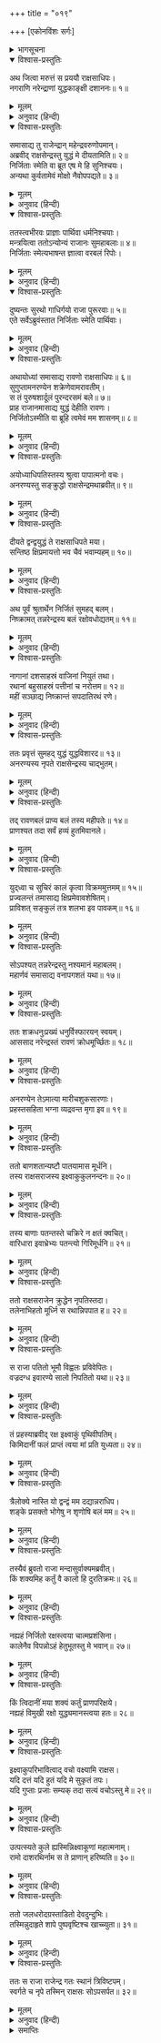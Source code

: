 +++
title = "०१९"

+++
[एकोनविंशः सर्गः]



<details><summary>भागसूचना</summary>

19. रावणके द्वारा अनरण्यका वध तथा उनके द्वारा उसे शापकी प्राप्ति
</details>

<details open><summary>विश्वास-प्रस्तुतिः</summary>

अथ जित्वा मरुत्तं स प्रययौ राक्षसाधिपः।  
नगराणि नरेन्द्राणां युद्धकाङ्क्षी दशाननः॥ १॥
</details>

<details><summary>मूलम्</summary>

अथ जित्वा मरुत्तं स प्रययौ राक्षसाधिपः।  
नगराणि नरेन्द्राणां युद्धकाङ्क्षी दशाननः॥ १॥
</details>

<details><summary>अनुवाद (हिन्दी)</summary>

(अगस्त्यजी कहते हैं—रघुनन्दन!) पूर्वोक्त रूपसे राजा मरुत्तको जीतनेके पश्चात् राक्षसराज दशग्रीव क्रमशः अन्य नरेशोंके नगरोंमें भी युद्धकी इच्छासे गया॥ १॥
</details>

<details open><summary>विश्वास-प्रस्तुतिः</summary>

समासाद्य तु राजेन्द्रान् महेन्द्रवरुणोपमान्।  
अब्रवीद् राक्षसेन्द्रस्तु युद्धं मे दीयतामिति॥ २॥  
निर्जिताः स्मेति वा ब्रूत एष मे हि सुनिश्चयः।  
अन्यथा कुर्वतामेवं मोक्षो नैवोपपद्यते॥ ३॥
</details>

<details><summary>मूलम्</summary>

समासाद्य तु राजेन्द्रान् महेन्द्रवरुणोपमान्।  
अब्रवीद् राक्षसेन्द्रस्तु युद्धं मे दीयतामिति॥ २॥  
निर्जिताः स्मेति वा ब्रूत एष मे हि सुनिश्चयः।  
अन्यथा कुर्वतामेवं मोक्षो नैवोपपद्यते॥ ३॥
</details>

<details><summary>अनुवाद (हिन्दी)</summary>

महेन्द्र और वरुणके समान पराक्रमी उन महाराजोंके पास जाकर वह राक्षसराज उनसे कहता—‘राजाओ! तुम मेरे साथ युद्ध करो अथवा यह कह दो कि ‘हम हार गये।’ यही मेरा अच्छी तरह किया हुआ निश्चय है। इसके विपरीत करनेसे तुम्हें छुटकारा नहीं मिलेगा’॥ २-३॥
</details>

<details open><summary>विश्वास-प्रस्तुतिः</summary>

ततस्त्वभीरवः प्राज्ञाः पार्थिवा धर्मनिश्चयाः।  
मन्त्रयित्वा ततोऽन्योन्यं राजानः सुमहाबलाः॥ ४॥  
निर्जिताः स्मेत्यभाषन्त ज्ञात्वा वरबलं रिपोः।
</details>

<details><summary>मूलम्</summary>

ततस्त्वभीरवः प्राज्ञाः पार्थिवा धर्मनिश्चयाः।  
मन्त्रयित्वा ततोऽन्योन्यं राजानः सुमहाबलाः॥ ४॥  
निर्जिताः स्मेत्यभाषन्त ज्ञात्वा वरबलं रिपोः।
</details>

<details><summary>अनुवाद (हिन्दी)</summary>

तब निर्भय, बुद्धिमान् तथा धर्मपूर्ण विचार रखनेवाले बहुत-से महाबली राजा परस्पर सलाह करके शत्रुकी प्रबलताको समझकर बोले—‘राक्षसराज! हम तुमसे हार मान लेते हैं’॥ ४ १/२॥
</details>

<details open><summary>विश्वास-प्रस्तुतिः</summary>

दुष्यन्तः सुरथो गाधिर्गयो राजा पुरूरवाः॥ ५॥  
एते सर्वेऽब्रुवंस्तात निर्जिताः स्मेति पार्थिवाः।
</details>

<details><summary>मूलम्</summary>

दुष्यन्तः सुरथो गाधिर्गयो राजा पुरूरवाः॥ ५॥  
एते सर्वेऽब्रुवंस्तात निर्जिताः स्मेति पार्थिवाः।
</details>

<details><summary>अनुवाद (हिन्दी)</summary>

दुष्यन्त, सुरथ, गाधि, गय, राजा पुरूरवा—इन सभी भूपालोंने अपने-अपने राजत्वकालमें रावणके सामने अपनी पराजय स्वीकार कर ली॥ ५ १/२॥
</details>

<details open><summary>विश्वास-प्रस्तुतिः</summary>

अथायोध्यां समासाद्य रावणो राक्षसाधिपः॥ ६॥  
सुगुप्तामनरण्येन शक्रेणेवामरावतीम्।  
स तं पुरुषशार्दूलं पुरन्दरसमं बले॥ ७॥  
प्राह राजानमासाद्य युद्धं देहीति रावणः।  
निर्जितोऽस्मीति वा ब्रूहि त्वमेवं मम शासनम्॥ ८॥
</details>

<details><summary>मूलम्</summary>

अथायोध्यां समासाद्य रावणो राक्षसाधिपः॥ ६॥  
सुगुप्तामनरण्येन शक्रेणेवामरावतीम्।  
स तं पुरुषशार्दूलं पुरन्दरसमं बले॥ ७॥  
प्राह राजानमासाद्य युद्धं देहीति रावणः।  
निर्जितोऽस्मीति वा ब्रूहि त्वमेवं मम शासनम्॥ ८॥
</details>

<details><summary>अनुवाद (हिन्दी)</summary>

इसके बाद राक्षसोंका राजा रावण इन्द्रद्वारा सुरक्षित अमरावतीकी भाँति महाराज अनरण्यद्वारा पालित अयोध्यापुरीमें आया। वहाँ पुरन्दर (इन्द्र)-के समान पराक्रमी पुरुषसिंह राजा अनरण्यसे मिलकर बोला—‘राजन्! तुम मुझसे युद्ध करनेका वचन दो अथवा कह दो कि ‘मैं हार गया।’ यही मेरा आदेश है’॥ ६—८॥
</details>

<details open><summary>विश्वास-प्रस्तुतिः</summary>

अयोध्याधिपतिस्तस्य श्रुत्वा पापात्मनो वचः।  
अनरण्यस्तु सङ्क्रुद्धो राक्षसेन्द्रमथाब्रवीत्॥ ९॥
</details>

<details><summary>मूलम्</summary>

अयोध्याधिपतिस्तस्य श्रुत्वा पापात्मनो वचः।  
अनरण्यस्तु सङ्क्रुद्धो राक्षसेन्द्रमथाब्रवीत्॥ ९॥
</details>

<details><summary>अनुवाद (हिन्दी)</summary>

उस पापात्माकी वह बात सुनकर अयोध्यानरेश अनरण्यको बड़ा क्रोध हुआ और वे उस राक्षसराजसे बोले—॥ ९॥
</details>

<details open><summary>विश्वास-प्रस्तुतिः</summary>

दीयते द्वन्द्वयुद्धं ते राक्षसाधिपते मया।  
सन्तिष्ठ क्षिप्रमायत्तो भव चैवं भवाम्यहम्॥ १०॥
</details>

<details><summary>मूलम्</summary>

दीयते द्वन्द्वयुद्धं ते राक्षसाधिपते मया।  
सन्तिष्ठ क्षिप्रमायत्तो भव चैवं भवाम्यहम्॥ १०॥
</details>

<details><summary>अनुवाद (हिन्दी)</summary>

‘निशाचरपते! मैं तुम्हें द्वन्द्वयुद्धका अवसर देता हूँ। ठहरो, शीघ्र युद्धके लिये तैयार हो जाओ। मैं भी तैयार हो रहा हूँ’॥ १०॥
</details>

<details open><summary>विश्वास-प्रस्तुतिः</summary>

अथ पूर्वं श्रुतार्थेन निर्जितं सुमहद् बलम्।  
निष्क्रामत् तन्नरेन्द्रस्य बलं रक्षोवधोद्यतम्॥ ११॥
</details>

<details><summary>मूलम्</summary>

अथ पूर्वं श्रुतार्थेन निर्जितं सुमहद् बलम्।  
निष्क्रामत् तन्नरेन्द्रस्य बलं रक्षोवधोद्यतम्॥ ११॥
</details>

<details><summary>अनुवाद (हिन्दी)</summary>

राजाने रावणकी दिग्विजयकी बात पहलेसे ही सुन रखी थी, इसलिये उन्होंने बहुत बड़ी सेना इकट्ठी कर ली थी। नरेशकी वह सारी सेना उस समय राक्षसके वधके लिये उत्साहित हो नगरसे बाहर निकली॥ ११॥
</details>

<details open><summary>विश्वास-प्रस्तुतिः</summary>

नागानां दशसाहस्रं वाजिनां नियुतं तथा।  
रथानां बहुसाहस्रं पत्तीनां च नरोत्तम॥ १२॥  
महीं सञ्छाद्य निष्क्रान्तं सपदातिरथं रणे।
</details>

<details><summary>मूलम्</summary>

नागानां दशसाहस्रं वाजिनां नियुतं तथा।  
रथानां बहुसाहस्रं पत्तीनां च नरोत्तम॥ १२॥  
महीं सञ्छाद्य निष्क्रान्तं सपदातिरथं रणे।
</details>

<details><summary>अनुवाद (हिन्दी)</summary>

नरश्रेष्ठ श्रीराम! दस हजार हाथीसवार, एक लाख घुड़सवार, कई हजार रथी और पैदल सैनिक पृथ्वीको आच्छादित करके युद्धके लिये आगे बढ़े। रथों और पैदलोंसहित सारी सेना रणक्षेत्रमें जा पहुँची॥ १२ १/२॥
</details>

<details open><summary>विश्वास-प्रस्तुतिः</summary>

ततः प्रवृत्तं सुमहद् युद्धं युद्धविशारद॥ १३॥  
अनरण्यस्य नृपते राक्षसेन्द्रस्य चाद्भुतम्।
</details>

<details><summary>मूलम्</summary>

ततः प्रवृत्तं सुमहद् युद्धं युद्धविशारद॥ १३॥  
अनरण्यस्य नृपते राक्षसेन्द्रस्य चाद्भुतम्।
</details>

<details><summary>अनुवाद (हिन्दी)</summary>

युद्धविशारद रघुवीर! फिर तो राजा अनरण्य और निशाचर रावणमें बड़ा अद्भुत संग्राम होने लगा॥ १३ १/२॥
</details>

<details open><summary>विश्वास-प्रस्तुतिः</summary>

तद् रावणबलं प्राप्य बलं तस्य महीपतेः॥ १४॥  
प्राणश्यत तदा सर्वं हव्यं हुतमिवानले।
</details>

<details><summary>मूलम्</summary>

तद् रावणबलं प्राप्य बलं तस्य महीपतेः॥ १४॥  
प्राणश्यत तदा सर्वं हव्यं हुतमिवानले।
</details>

<details><summary>अनुवाद (हिन्दी)</summary>

उस समय राजाकी सारी सेना रावणकी सेनाके साथ टक्कर लेकर उसी तरह नष्ट होने लगी, जैसे अग्निमें दी हुई आहुति पूर्णतः भस्म हो जाती है॥ १४ १/२॥
</details>

<details open><summary>विश्वास-प्रस्तुतिः</summary>

युद्‍ध्वा च सुचिरं कालं कृत्वा विक्रममुत्तमम्॥ १५॥  
प्रज्वलन्तं तमासाद्य क्षिप्रमेवावशेषितम्।  
प्राविशत् सङ्कुलं तत्र शलभा इव पावकम्॥ १६॥
</details>

<details><summary>मूलम्</summary>

युद्‍ध्वा च सुचिरं कालं कृत्वा विक्रममुत्तमम्॥ १५॥  
प्रज्वलन्तं तमासाद्य क्षिप्रमेवावशेषितम्।  
प्राविशत् सङ्कुलं तत्र शलभा इव पावकम्॥ १६॥
</details>

<details><summary>अनुवाद (हिन्दी)</summary>

उस सेनाने बहुत देरतक युद्ध किया, बड़ा पराक्रम दिखाया; परंतु तेजस्वी रावणका सामना करके वह बहुत थोड़ी संख्यामें शेष रह गयी और अन्ततोगत्वा जैसे पतिङ्गे आगमें जलकर भस्म हो जाते हैं, उसी प्रकार कालके गालमें चली गयी॥ १५-१६॥
</details>

<details open><summary>विश्वास-प्रस्तुतिः</summary>

सोऽपश्यत् तन्नरेन्द्रस्तु नश्यमानं महाबलम्।  
महार्णवं समासाद्य वनापगशतं यथा॥ १७॥
</details>

<details><summary>मूलम्</summary>

सोऽपश्यत् तन्नरेन्द्रस्तु नश्यमानं महाबलम्।  
महार्णवं समासाद्य वनापगशतं यथा॥ १७॥
</details>

<details><summary>अनुवाद (हिन्दी)</summary>

राजाने देखा, मेरी विशाल सेना उसी प्रकार नष्ट होती चली जा रही है, जैसे जलसे भरी हुई सैकड़ों नदियाँ महासागरके पास पहुँचकर उसीमें विलीन हो जाती हैं॥ १७॥
</details>

<details open><summary>विश्वास-प्रस्तुतिः</summary>

ततः शक्रधनुःप्रख्यं धनुर्विस्फारयन् स्वयम्।  
आससाद नरेन्द्रस्तं रावणं क्रोधमूर्च्छितः॥ १८॥
</details>

<details><summary>मूलम्</summary>

ततः शक्रधनुःप्रख्यं धनुर्विस्फारयन् स्वयम्।  
आससाद नरेन्द्रस्तं रावणं क्रोधमूर्च्छितः॥ १८॥
</details>

<details><summary>अनुवाद (हिन्दी)</summary>

तब महाराज अनरण्य क्रोधसे मूर्छित हो अपने इन्द्रधनुषके समान महान् शरासनको टंकारते हुए रावणका सामना करनेके लिये आये॥ १८॥
</details>

<details open><summary>विश्वास-प्रस्तुतिः</summary>

अनरण्येन तेऽमात्या मारीचशुकसारणाः।  
प्रहस्तसहिता भग्ना व्यद्रवन्त मृगा इव॥ १९॥
</details>

<details><summary>मूलम्</summary>

अनरण्येन तेऽमात्या मारीचशुकसारणाः।  
प्रहस्तसहिता भग्ना व्यद्रवन्त मृगा इव॥ १९॥
</details>

<details><summary>अनुवाद (हिन्दी)</summary>

फिर तो जैसे सिंहको देखकर मृग भाग जाते हैं, उसी प्रकार मारीच, शुक, सारण तथा प्रहस्त—ये चारों राक्षस मन्त्री राजा अनरण्यसे परास्त होकर भाग खड़े हुए॥ १९॥
</details>

<details open><summary>विश्वास-प्रस्तुतिः</summary>

ततो बाणशतान्यष्टौ पातयामास मूर्धनि।  
तस्य राक्षसराजस्य इक्ष्वाकुकुलनन्दनः॥ २०॥
</details>

<details><summary>मूलम्</summary>

ततो बाणशतान्यष्टौ पातयामास मूर्धनि।  
तस्य राक्षसराजस्य इक्ष्वाकुकुलनन्दनः॥ २०॥
</details>

<details><summary>अनुवाद (हिन्दी)</summary>

तत्पश्चात् इक्ष्वाकुवंशको आनन्दित करनेवाले राजा अनरण्यने राक्षसराज रावणके मस्तकपर आठ सौ बाण मारे॥ २०॥
</details>

<details open><summary>विश्वास-प्रस्तुतिः</summary>

तस्य बाणाः पतन्तस्ते चक्रिरे न क्षतं क्वचित्।  
वारिधारा इवाभ्रेभ्यः पतन्त्यो गिरिमूर्धनि॥ २१॥
</details>

<details><summary>मूलम्</summary>

तस्य बाणाः पतन्तस्ते चक्रिरे न क्षतं क्वचित्।  
वारिधारा इवाभ्रेभ्यः पतन्त्यो गिरिमूर्धनि॥ २१॥
</details>

<details><summary>अनुवाद (हिन्दी)</summary>

परंतु जैसे बादलोंसे पर्वतशिखरपर गिरती हुई जलधाराएँ उसे क्षति नहीं पहुँचातीं, उसी प्रकार वे बरसते हुए बाण उस निशाचरके शरीरपर कहीं घाव न कर सके॥ २१॥
</details>

<details open><summary>विश्वास-प्रस्तुतिः</summary>

ततो राक्षसराजेन क्रुद्धेन नृपतिस्तदा।  
तलेनाभिहतो मूर्ध्नि स रथान्निपपात ह॥ २२॥
</details>

<details><summary>मूलम्</summary>

ततो राक्षसराजेन क्रुद्धेन नृपतिस्तदा।  
तलेनाभिहतो मूर्ध्नि स रथान्निपपात ह॥ २२॥
</details>

<details><summary>अनुवाद (हिन्दी)</summary>

इसके बाद राक्षसराजने कुपित होकर राजाके मस्तकपर एक तमाचा मारा। इससे आहत होकर राजा रथसे नीचे गिर पड़े॥ २२॥
</details>

<details open><summary>विश्वास-प्रस्तुतिः</summary>

स राजा पतितो भूमौ विह्वलः प्रविवेपितः।  
वज्रदग्ध इवारण्ये सालो निपतितो यथा॥ २३॥
</details>

<details><summary>मूलम्</summary>

स राजा पतितो भूमौ विह्वलः प्रविवेपितः।  
वज्रदग्ध इवारण्ये सालो निपतितो यथा॥ २३॥
</details>

<details><summary>अनुवाद (हिन्दी)</summary>

जैसे वनमें वज्रपातसे दग्ध हुआ साखूका वृक्ष धराशायी हो जाता है, उसी प्रकार राजा अनरण्य व्याकुल हो भूमिपर गिरे और थर-थर काँपने लगे॥ २३॥
</details>

<details open><summary>विश्वास-प्रस्तुतिः</summary>

तं प्रहस्याब्रवीद् रक्ष इक्ष्वाकुं पृथिवीपतिम्।  
किमिदानीं फलं प्राप्तं त्वया मां प्रति युध्यता॥ २४॥
</details>

<details><summary>मूलम्</summary>

तं प्रहस्याब्रवीद् रक्ष इक्ष्वाकुं पृथिवीपतिम्।  
किमिदानीं फलं प्राप्तं त्वया मां प्रति युध्यता॥ २४॥
</details>

<details><summary>अनुवाद (हिन्दी)</summary>

यह देख रावण जोर-जोरसे हँस पड़ा और उन इक्ष्वाकुवंशी नरेशसे बोला—‘इस समय मेरे साथ युद्ध करके तुमने क्या फल प्राप्त किया है?॥ २४॥
</details>

<details open><summary>विश्वास-प्रस्तुतिः</summary>

त्रैलोक्ये नास्ति यो द्वन्द्वं मम दद्यान्नराधिप।  
शङ्के प्रसक्तो भोगेषु न शृणोषि बलं मम॥ २५॥
</details>

<details><summary>मूलम्</summary>

त्रैलोक्ये नास्ति यो द्वन्द्वं मम दद्यान्नराधिप।  
शङ्के प्रसक्तो भोगेषु न शृणोषि बलं मम॥ २५॥
</details>

<details><summary>अनुवाद (हिन्दी)</summary>

‘नरेश्वर! तीनों लोकोंमें कोई ऐसा वीर नहीं है, जो मुझे द्वन्द्वयुद्ध दे सके। जान पड़ता है तुमने भोगोंमें अधिक आसक्त रहनेके कारण मेरे बल-पराक्रमको नहीं सुना था’॥ २५॥
</details>

<details open><summary>विश्वास-प्रस्तुतिः</summary>

तस्यैवं ब्रुवतो राजा मन्दासुर्वाक्यमब्रवीत्।  
किं शक्यमिह कर्तुं वै कालो हि दुरतिक्रमः॥ २६॥
</details>

<details><summary>मूलम्</summary>

तस्यैवं ब्रुवतो राजा मन्दासुर्वाक्यमब्रवीत्।  
किं शक्यमिह कर्तुं वै कालो हि दुरतिक्रमः॥ २६॥
</details>

<details><summary>अनुवाद (हिन्दी)</summary>

राजाकी प्राणशक्ति क्षीण हो रही थी। उन्होंने इस प्रकार बातें करनेवाले रावणका वचन सुनकर कहा—‘राक्षसराज! अब यहाँ क्या किया जा सकता है? क्योंकि कालका उल्लङ्घन करना अत्यन्त दुष्कर है॥ २६॥
</details>

<details open><summary>विश्वास-प्रस्तुतिः</summary>

नह्यहं निर्जितो रक्षस्त्वया चात्मप्रशंसिना।  
कालेनैव विपन्नोऽहं हेतुभूतस्तु मे भवान्॥ २७॥
</details>

<details><summary>मूलम्</summary>

नह्यहं निर्जितो रक्षस्त्वया चात्मप्रशंसिना।  
कालेनैव विपन्नोऽहं हेतुभूतस्तु मे भवान्॥ २७॥
</details>

<details><summary>अनुवाद (हिन्दी)</summary>

‘राक्षस! तू अपने मुँहसे अपनी प्रशंसा कर रहा है; किंतु तूने जो आज मुझे पराजित किया है, इसमें काल ही कारण है। वास्तवमें कालने ही मुझे मारा है। तू तो मेरी मृत्युमें निमित्तमात्र बन गया है॥ २७॥
</details>

<details open><summary>विश्वास-प्रस्तुतिः</summary>

किं त्विदानीं मया शक्यं कर्तुं प्राणपरिक्षये।  
नह्यहं विमुखी रक्षो युद्ध्यमानस्त्वया हतः॥ २८॥
</details>

<details><summary>मूलम्</summary>

किं त्विदानीं मया शक्यं कर्तुं प्राणपरिक्षये।  
नह्यहं विमुखी रक्षो युद्ध्यमानस्त्वया हतः॥ २८॥
</details>

<details><summary>अनुवाद (हिन्दी)</summary>

‘मेरे प्राण जा रहे हैं, अतः इस समय मैं क्या कर सकता हूँ? निशाचर! मुझे संतोष है कि मैंने युद्धसे मुँह नहीं मोड़ा। युद्ध करता हुआ ही मैं तेरे हाथसे मारा गया हूँ॥ २८॥
</details>

<details open><summary>विश्वास-प्रस्तुतिः</summary>

इक्ष्वाकुपरिभावित्वाद् वचो वक्ष्यामि राक्षस।  
यदि दत्तं यदि हुतं यदि मे सुकृतं तपः।  
यदि गुप्ताः प्रजाः सम्यक् तदा सत्यं वचोऽस्तु मे॥ २९॥
</details>

<details><summary>मूलम्</summary>

इक्ष्वाकुपरिभावित्वाद् वचो वक्ष्यामि राक्षस।  
यदि दत्तं यदि हुतं यदि मे सुकृतं तपः।  
यदि गुप्ताः प्रजाः सम्यक् तदा सत्यं वचोऽस्तु मे॥ २९॥
</details>

<details><summary>अनुवाद (हिन्दी)</summary>

‘परंतु राक्षस! तूने अपने व्यङ्‍ग्यपूर्ण वचनसे इक्ष्वाकुकुलका अपमान किया है, इसलिये मैं तुझे शाप दूँगा—तेरे लिये अमङ्गलजनक बात कहूँगा। यदि मैंने दान, पुण्य, होम और तप किये हों, यदि मेरे द्वारा धर्मके अनुसार प्रजाजनोंका ठीक-ठीक पालन हुआ हो तो मेरी बात सत्य होकर रहे॥ २९॥
</details>

<details open><summary>विश्वास-प्रस्तुतिः</summary>

उत्पत्स्यते कुले ह्यस्मिन्निक्ष्वाकूणां महात्मनाम्।  
रामो दाशरथिर्नाम स ते प्राणान् हरिष्यति॥ ३०॥
</details>

<details><summary>मूलम्</summary>

उत्पत्स्यते कुले ह्यस्मिन्निक्ष्वाकूणां महात्मनाम्।  
रामो दाशरथिर्नाम स ते प्राणान् हरिष्यति॥ ३०॥
</details>

<details><summary>अनुवाद (हिन्दी)</summary>

‘महात्मा इक्ष्वाकुवंशी नरेशोंके इस वंशमें ही दशरथनन्दन श्रीराम प्रकट होंगे, जो तेरे प्राणोंका अपहरण करेंगे’॥ ३०॥
</details>

<details open><summary>विश्वास-प्रस्तुतिः</summary>

ततो जलधरोदग्रस्ताडितो देवदुन्दुभिः।  
तस्मिन्नुदाहृते शापे पुष्पवृष्टिश्च खाच्च्युता॥ ३१॥
</details>

<details><summary>मूलम्</summary>

ततो जलधरोदग्रस्ताडितो देवदुन्दुभिः।  
तस्मिन्नुदाहृते शापे पुष्पवृष्टिश्च खाच्च्युता॥ ३१॥
</details>

<details><summary>अनुवाद (हिन्दी)</summary>

राजाके इस प्रकार शाप देते ही मेघके समान गम्भीर स्वरमें देवताओंकी दुन्दुभि बज उठी और आकाशसे फूलोंकी वर्षा होने लगी॥ ३१॥
</details>

<details open><summary>विश्वास-प्रस्तुतिः</summary>

ततः स राजा राजेन्द्र गतः स्थानं त्रिविष्टपम्।  
स्वर्गते च नृपे तस्मिन् राक्षसः सोऽपसर्पत॥ ३२॥
</details>

<details><summary>मूलम्</summary>

ततः स राजा राजेन्द्र गतः स्थानं त्रिविष्टपम्।  
स्वर्गते च नृपे तस्मिन् राक्षसः सोऽपसर्पत॥ ३२॥
</details>

<details><summary>अनुवाद (हिन्दी)</summary>

राजाधिराज श्रीराम! तदनन्तर राजा अनरण्य स्वर्गलोकको सिधारे। उनके स्वर्गगामी हो जानेपर राक्षस रावण वहाँसे अन्यत्र चला गया॥ ३२॥
</details>

<details><summary>समाप्तिः</summary>

इत्यार्षे श्रीमद्रामायणे वाल्मीकीये आदिकाव्ये उत्तरकाण्डे एकोनविंशः सर्गः॥ १९॥  
इस प्रकार श्रीवाल्मीकिनिर्मित आर्षरामायण आदिकाव्यके उत्तरकाण्डमें उन्नीसवाँ सर्ग पूरा हुआ॥ १९॥
</details>

